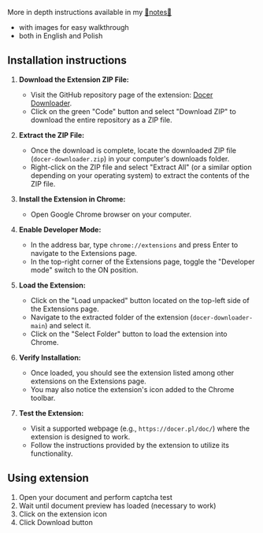 More in depth instructions available in my [🔗notes🔗](https://notes.szelewi.cz/projects/docer+downloader/docer+downloader)
- with images for easy walkthrough
- both in English and Polish

## Installation instructions

1. **Download the Extension ZIP File:**
   - Visit the GitHub repository page of the extension: [Docer Downloader](https://github.com/seszele64/docer-downloader).
   - Click on the green "Code" button and select "Download ZIP" to download the entire repository as a ZIP file.

2. **Extract the ZIP File:**
   - Once the download is complete, locate the downloaded ZIP file (`docer-downloader.zip`) in your computer's downloads folder.
   - Right-click on the ZIP file and select "Extract All" (or a similar option depending on your operating system) to extract the contents of the ZIP file.

3. **Install the Extension in Chrome:**
   - Open Google Chrome browser on your computer.

4. **Enable Developer Mode:**
   - In the address bar, type `chrome://extensions` and press Enter to navigate to the Extensions page.
   - In the top-right corner of the Extensions page, toggle the "Developer mode" switch to the ON position.

5. **Load the Extension:**
   - Click on the "Load unpacked" button located on the top-left side of the Extensions page.
   - Navigate to the extracted folder of the extension (`docer-downloader-main`) and select it.
   - Click on the "Select Folder" button to load the extension into Chrome.

6. **Verify Installation:**
   - Once loaded, you should see the extension listed among other extensions on the Extensions page.
   - You may also notice the extension's icon added to the Chrome toolbar.

7. **Test the Extension:**
   - Visit a supported webpage (e.g., `https://docer.pl/doc/`) where the extension is designed to work.
   - Follow the instructions provided by the extension to utilize its functionality.

   <!-- Spaces added below -->
   
## Using extension

1. Open your document and perform captcha test
2. Wait until document preview has loaded (necessary to work)
3. Click on the extension icon
4. Click Download button
